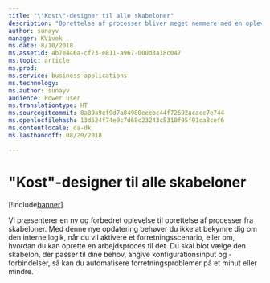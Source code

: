 ```yaml
---
title: "\"Kost\"-designer til alle skabeloner"
description: "Oprettelse af processer bliver meget nemmere med en oplevelse, hvor konfiguration er nøgleordet for skabeloner – brugerne skal blot angive de nødvendige parametre og gå i gang."
author: sunayv
manager: KVivek
ms.date: 8/10/2018
ms.assetid: 4b7e446a-cf73-e811-a967-000d3a18c047
ms.topic: article
ms.prod: 
ms.service: business-applications
ms.technology: 
ms.author: sunayv
audience: Power user
ms.translationtype: HT
ms.sourcegitcommit: 8a89a9ef9d7a84980eeebc44f72692acacc7e744
ms.openlocfilehash: 13d524f74e9c7d68c23243c5310f95f91ca8cef6
ms.contentlocale: da-dk
ms.lasthandoff: 08/20/2018

---
```

# <a name="diet-designer-for-all-templates"></a>"Kost"-designer til alle skabeloner


[!include[banner](../../includes/banner.md)]

Vi præsenterer en ny og forbedret oplevelse til oprettelse af processer fra skabeloner. Med denne nye opdatering behøver du ikke at bekymre dig om den interne logik, når du vil aktivere et forretningsscenario, eller om, hvordan du kan oprette en arbejdsproces til det. Du skal blot vælge den skabelon, der passer til dine behov, angive konfigurationsinput og -forbindelser, så kan du automatisere forretningsproblemer på et minut eller mindre.


